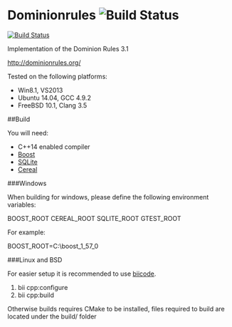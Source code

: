 Dominionrules ![Build Status](https://travis-ci.org/kittikun/dominionrules.svg?branch=develop) 
=============

[![Build Status](https://webapi.biicode.com/v1/badges/kittikun/kittikun/dominionrules/master)](https://www.biicode.com/kittikun/dominionrules) 

Implementation of the Dominion Rules 3.1

http://dominionrules.org/

Tested on the following platforms:
- Win8.1, VS2013
- Ubuntu 14.04, GCC 4.9.2
- FreeBSD 10.1, Clang 3.5

##Build

You will need:
- C++14 enabled compiler
- [Boost](http://www.boost.org/)
- [SQLite](http://www.sqlite.org/)
- [Cereal](http://uscilab.github.io/cereal/)

###Windows

When building for windows, please define the following environment variables:

BOOST_ROOT
CEREAL_ROOT
SQLITE_ROOT
GTEST_ROOT

For example:

BOOST_ROOT=C:\boost_1_57_0 

###Linux and BSD

For easier setup it is recommended to use [biicode](https://www.biicode.com/). 

1. bii cpp:configure
1. bii cpp:build

Otherwise builds requires CMake to be installed, files required to build are located under the build/ folder
